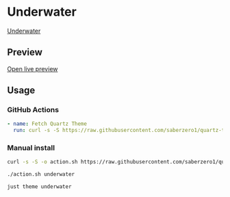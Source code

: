 # Underwater

[Underwater](https://github.com/Seniblue)

## Preview

[Open live preview](https://quartz-themes.github.io/underwater/)

## Usage

### GitHub Actions

```yaml
- name: Fetch Quartz Theme
  run: curl -s -S https://raw.githubusercontent.com/saberzero1/quartz-themes/master/action.sh | bash -s -- underwater
```

### Manual install

```bash
curl -s -S -o action.sh https://raw.githubusercontent.com/saberzero1/quartz-themes/master/action.sh

./action.sh underwater
```

```bash
just theme underwater
```
